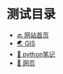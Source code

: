 <!-- 测试目录 -->
# 测试目录 <!-- {docsify-ignore} -->

- [🔙 网站首页](Readme "关于网站的说明")
- [🌏 GIS](Page/Code/GIStip "GIS笔记")
- [🐍 python笔记](Page/Code/pythontip "一些python笔记")
- [🛜 网页](Page/Code/csstip "CSS笔记")
